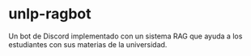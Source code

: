 # unlp-ragbot
Un bot de Discord implementado con un sistema RAG que ayuda a los estudiantes con sus materias de la universidad.
